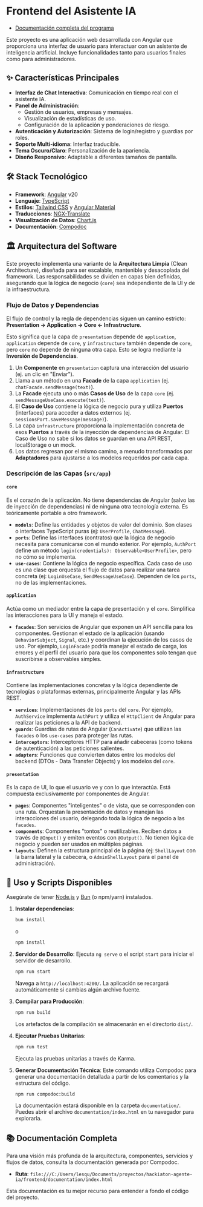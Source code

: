 # Frontend del Asistente IA

- [Documentación completa del programa](https://hackiaton-agent-ai-frontend-doc.vercel.app/)

Este proyecto es una aplicación web desarrollada con Angular que proporciona una interfaz de usuario para interactuar con un asistente de inteligencia artificial. Incluye funcionalidades tanto para usuarios finales como para administradores.

## ✨ Características Principales

- **Interfaz de Chat Interactiva**: Comunicación en tiempo real con el asistente IA.
- **Panel de Administración**:
  - Gestión de usuarios, empresas y mensajes.
  - Visualización de estadísticas de uso.
  - Configuración de la aplicación y ponderaciones de riesgo.
- **Autenticación y Autorización**: Sistema de login/registro y guardias por roles.
- **Soporte Multi-idioma**: Interfaz traducible.
- **Tema Oscuro/Claro**: Personalización de la apariencia.
- **Diseño Responsivo**: Adaptable a diferentes tamaños de pantalla.

## 🛠️ Stack Tecnológico

- **Framework**: [Angular](https://angular.dev/) v20
- **Lenguaje**: [TypeScript](https://www.typescriptlang.org/)
- **Estilos**: [Tailwind CSS](https://tailwindcss.com/) y [Angular Material](https://material.angular.io/)
- **Traducciones**: [NGX-Translate](https://github.com/ngx-translate/core)
- **Visualización de Datos**: [Chart.js](https://www.chartjs.org/)
- **Documentación**: [Compodoc](https://compodoc.app/)

## 🏛️ Arquitectura del Software

Este proyecto implementa una variante de la **Arquitectura Limpia** (Clean Architecture), diseñada para ser escalable, mantenible y desacoplada del framework. Las responsabilidades se dividen en capas bien definidas, asegurando que la lógica de negocio (`core`) sea independiente de la UI y de la infraestructura.

### Flujo de Datos y Dependencias

El flujo de control y la regla de dependencias siguen un camino estricto: **Presentation → Application → Core ← Infrastructure**.

Esto significa que la capa de `presentation` depende de `application`, `application` depende de `core`, y `infrastructure` también depende de `core`, pero `core` no depende de ninguna otra capa. Esto se logra mediante la **Inversión de Dependencias**.

1.  Un **Componente** en `presentation` captura una interacción del usuario (ej. un clic en "Enviar").
2.  Llama a un método en una **Facade** de la capa `application` (ej. `chatFacade.sendMessage(text)`).
3.  La **Facade** ejecuta uno o más **Casos de Uso** de la capa `core` (ej. `sendMessageUseCase.execute(text)`).
4.  El **Caso de Uso** contiene la lógica de negocio pura y utiliza **Puertos** (interfaces) para acceder a datos externos (ej. `sessionsPort.saveMessage(message)`).
5.  La capa `infrastructure` proporciona la implementación concreta de esos **Puertos** a través de la inyección de dependencias de Angular. El Caso de Uso no sabe si los datos se guardan en una API REST, localStorage o un mock.
6.  Los datos regresan por el mismo camino, a menudo transformados por **Adaptadores** para ajustarse a los modelos requeridos por cada capa.

### Descripción de las Capas (`src/app`)

#### `core`
Es el corazón de la aplicación. No tiene dependencias de Angular (salvo las de inyección de dependencias) ni de ninguna otra tecnología externa. Es teóricamente portable a otro framework.

-   **`models`**: Define las entidades y objetos de valor del dominio. Son clases o interfaces TypeScript puras (ej: `UserProfile`, `ChatMessage`).
-   **`ports`**: Define las interfaces (contratos) que la lógica de negocio necesita para comunicarse con el mundo exterior. Por ejemplo, `AuthPort` define un método `login(credentials): Observable<UserProfile>`, pero no cómo se implementa.
-   **`use-cases`**: Contiene la lógica de negocio específica. Cada caso de uso es una clase que orquesta el flujo de datos para realizar una tarea concreta (ej: `LoginUseCase`, `SendMessageUseCase`). Dependen de los `ports`, no de las implementaciones.

#### `application`
Actúa como un mediador entre la capa de presentación y el `core`. Simplifica las interacciones para la UI y maneja el estado.

-   **`facades`**: Son servicios de Angular que exponen un API sencilla para los componentes. Gestionan el estado de la aplicación (usando `BehaviorSubject`, `Signal`, etc.) y coordinan la ejecución de los casos de uso. Por ejemplo, `LoginFacade` podría manejar el estado de carga, los errores y el perfil del usuario para que los componentes solo tengan que suscribirse a observables simples.

#### `infrastructure`
Contiene las implementaciones concretas y la lógica dependiente de tecnologías o plataformas externas, principalmente Angular y las APIs REST.

-   **`services`**: Implementaciones de los `ports` del `core`. Por ejemplo, `AuthService` implementa `AuthPort` y utiliza el `HttpClient` de Angular para realizar las peticiones a la API de backend.
-   **`guards`**: Guardias de rutas de Angular (`CanActivate`) que utilizan las `facades` o los `use-cases` para proteger las rutas.
-   **`interceptors`**: Interceptores HTTP para añadir cabeceras (como tokens de autenticación) a las peticiones salientes.
-   **`adapters`**: Funciones que convierten datos entre los modelos del backend (DTOs - Data Transfer Objects) y los modelos del `core`.

#### `presentation`
Es la capa de UI, lo que el usuario ve y con lo que interactúa. Está compuesta exclusivamente por componentes de Angular.

-   **`pages`**: Componentes "inteligentes" o de vista, que se corresponden con una ruta. Orquestan la presentación de datos y manejan las interacciones del usuario, delegando toda la lógica de negocio a las `facades`.
-   **`components`**: Componentes "tontos" o reutilizables. Reciben datos a través de `@Input()` y emiten eventos con `@Output()`. No tienen lógica de negocio y pueden ser usados en múltiples páginas.
-   **`layouts`**: Definen la estructura principal de la página (ej: `ShellLayout` con la barra lateral y la cabecera, o `AdminShellLayout` para el panel de administración).

## 🚀 Uso y Scripts Disponibles

Asegúrate de tener [Node.js](https://nodejs.org/) y [Bun](https://bun.sh/) (o npm/yarn) instalados.

1.  **Instalar dependencias**:
    ```bash
    bun install
    ```
    o
    ```bash
    npm install
    ```

2.  **Servidor de Desarrollo**:
    Ejecuta `ng serve` o el script `start` para iniciar el servidor de desarrollo.
    ```bash
    npm run start
    ```
    Navega a `http://localhost:4200/`. La aplicación se recargará automáticamente si cambias algún archivo fuente.

3.  **Compilar para Producción**:
    ```bash
    npm run build
    ```
    Los artefactos de la compilación se almacenarán en el directorio `dist/`.

4.  **Ejecutar Pruebas Unitarias**:
    ```bash
    npm run test
    ```
    Ejecuta las pruebas unitarias a través de Karma.

5.  **Generar Documentación Técnica**:
    Este comando utiliza Compodoc para generar una documentación detallada a partir de los comentarios y la estructura del código.
    ```bash
    npm run compodoc:build
    ```
    La documentación estará disponible en la carpeta `documentation/`. Puedes abrir el archivo `documentation/index.html` en tu navegador para explorarla.

## 📚 Documentación Completa

Para una visión más profunda de la arquitectura, componentes, servicios y flujos de datos, consulta la documentación generada por Compodoc.

- **Ruta**: `file:///C:/Users/lesqu/Documents/proyectos/hackiaton-agente-ia/frontend/documentation/index.html`

Esta documentación es tu mejor recurso para entender a fondo el código del proyecto.